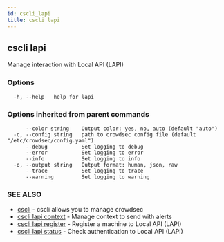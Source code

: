 ```yaml
---
id: cscli_lapi
title: cscli lapi
---
```

## cscli lapi

Manage interaction with Local API (LAPI)

### Options

```
  -h, --help   help for lapi
```

### Options inherited from parent commands

```
      --color string    Output color: yes, no, auto (default "auto")
  -c, --config string   path to crowdsec config file (default "/etc/crowdsec/config.yaml")
      --debug           Set logging to debug
      --error           Set logging to error
      --info            Set logging to info
  -o, --output string   Output format: human, json, raw
      --trace           Set logging to trace
      --warning         Set logging to warning
```

### SEE ALSO

* [cscli](/cscli/cscli.md)	 - cscli allows you to manage crowdsec
* [cscli lapi context](/cscli/cscli_lapi_context.md)	 - Manage context to send with alerts
* [cscli lapi register](/cscli/cscli_lapi_register.md)	 - Register a machine to Local API (LAPI)
* [cscli lapi status](/cscli/cscli_lapi_status.md)	 - Check authentication to Local API (LAPI)

